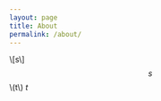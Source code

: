 ```yaml
---
layout: page
title: About
permalink: /about/
---
```

<p align="center"><a href="{{ site.baseurl }}/"> 
  <i class="icon-home"></i>
</a></p>

[<i class="fa fa-instagram"></i>](http://instagram.com/ejklike/)
[<i class="fa fa-envelope-square"></i>](mailto:eunjikim@dm.snu.ac.kr)
[<i class="fa fa-linkedin-square"></i>](https://kr.linkedin.com/pub/eunji-kim/61/ba4/132)

\\[s\\]
$$s$$
\\(t\\)
$t$
